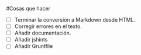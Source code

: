 #Cosas que hacer

* [ ] Terminar la conversión a Markdown desde HTML.
* [ ] Corregir errores en el texto.
* [ ] Añadir documentación.
* [ ] Añadir jshints
* [ ] Añadir Gruntfile
